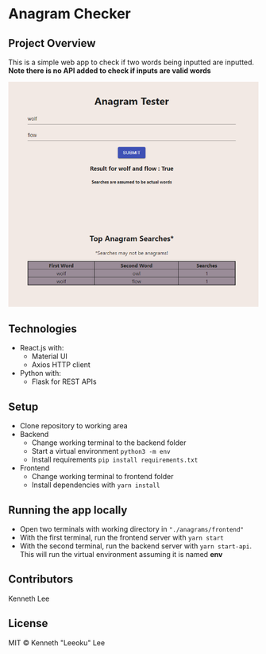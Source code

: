 # Anagram Checker

## Project Overview

This is a simple web app to check if two words being inputted are inputted. **Note there is no API added to check if inputs are valid words**

![Alt text](/anagram.png "Anagram Sample Image")

## Technologies

- React.js with:
  - Material UI
  - Axios HTTP client
- Python with:
  - Flask for REST APIs

## Setup

- Clone repository to working area
- Backend
  - Change working terminal to the backend folder
  - Start a virtual environment `python3 -m env`
  - Install requirements `pip install requirements.txt`
- Frontend
  - Change working terminal to frontend folder
  - Install dependencies with `yarn install`

## Running the app locally

- Open two terminals with working directory in `"./anagrams/frontend"`
- With the first terminal, run the frontend server with `yarn start`
- With the second terminal, run the backend server with `yarn start-api`. This will run the virtual environment assuming it is named **env**

## Contributors

Kenneth Lee

## License

MIT © Kenneth "Leeoku" Lee
